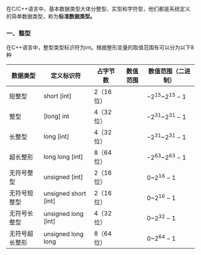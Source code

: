 在C/C++语言中，基本数据类型大体分整型、实型和字符型，他们都是系统定义的简单数据类型，称为**标准数据类型。**

### 一、整型

在C++语言中，整型类型标识符为int。根据整形变量的取值范围有可以分为以下8种

|数据类型|定义标识符|占字节数|数值范围|数值范围（二进制）|
|-|-|-|-|-|
|短整型|short [int]|2（16位）||${-2}^{15}$~${2}^{15}-1$|
|整型|[long] int|4（32位）||${-2}^{31}$~${2}^{31}-1$|
|长整型|long [int]|4（32位）||${-2}^{31}$~${2}^{31}-1$|
|超长整形|long long [int]|8（64位）||${-2}^{63}$~${2}^{63}-1$|
|无符号整型|unsigned [int]|2（16位）||$0$~${2}^{16}-1$|
|无符号短整型|unsigned short [int]|2（16位）||$0$~${2}^{16}-1$|
|无符号长整型|unsigned long [int]|4（32位）||$0$~${2}^{32}-1$|
|无符号超长整形|unsigned long long|8（64位）||0~${2}^{64}-1$|



